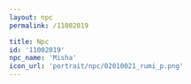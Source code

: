 ```yaml
---
layout: npc
permalink: /11002019

title: Npc
id: '11002019'
npc_name: 'Misha'
icon_url: 'portrait/npc/02010021_rumi_p.png'
---
```

